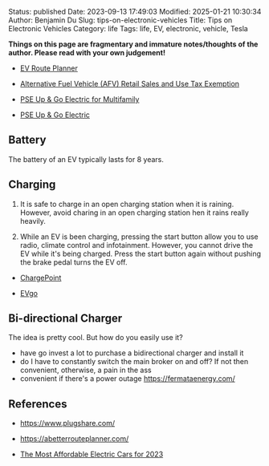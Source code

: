 Status: published
Date: 2023-09-13 17:49:03
Modified: 2025-01-21 10:30:34
Author: Benjamin Du
Slug: tips-on-electronic-vehicles
Title: Tips on Electronic Vehicles
Category: life
Tags: life, EV, electronic, vehicle, Tesla

**Things on this page are fragmentary and immature notes/thoughts of the author. Please read with your own judgement!**


- [EV Route Planner](https://abetterrouteplanner.com/)

- [Alternative Fuel Vehicle (AFV) Retail Sales and Use Tax Exemption](https://afdc.energy.gov/laws/12224)

- [PSE Up & Go Electric for Multifamily](https://www.pse.com/en/pages/electric-cars/multifamily-charging?utm_source=direct&utm_medium=shorturl&utm_campaign=ev-multifamilycharging&sc_camp=2F66BF6AA5144B17CA47DE7EEB4F7311)

- [PSE Up & Go Electric](https://www.pse.com/pages/electric-cars)

## Battery

The battery of an EV typically lasts for 8 years.

## Charging

1. It is safe to charge in an open charging station when it is raining. 
    However, 
    avoid charing in an open charging station hen it rains really heavily. 

2. While an EV is been charging,
    pressing the start button allow you to use radio, climate control and infotainment.
    However,
    you cannot drive the EV while it's being charged. 
    Press the start button again without pushing the brake pedal turns the EV off.

- [ChargePoint](https://www.chargepoint.com/)

- [EVgo](https://account.evgo.com/findCharger)

## Bi-directional Charger

The idea is pretty cool. 
But how do you easily use it? 

- have go invest a lot to purchase a bidirectional charger and install it
- do I have to constantly switch the main broker on and off? If not then convenient, otherwise, a pain in the ass
- convenient if there's a power outage 
https://fermataenergy.com/


## References

- https://www.plugshare.com/

- https://abetterrouteplanner.com/

- [The Most Affordable Electric Cars for 2023](https://www.cnet.com/roadshow/news/the-most-affordable-electric-cars-for-2023/)

